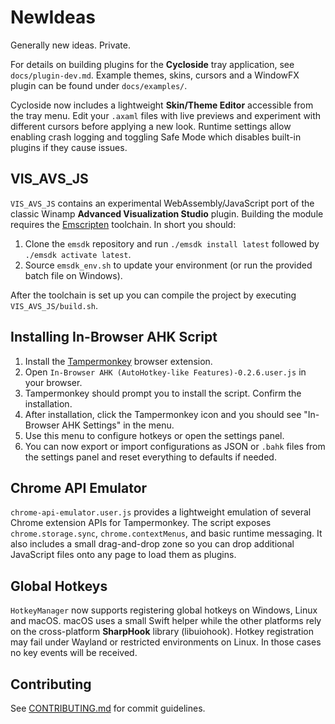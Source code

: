 # NewIdeas
Generally new ideas. Private.

For details on building plugins for the **Cycloside** tray application, see
`docs/plugin-dev.md`. Example themes, skins, cursors and a WindowFX plugin can
be found under `docs/examples/`.

Cycloside now includes a lightweight **Skin/Theme Editor** accessible from the
tray menu. Edit your `.axaml` files with live previews and experiment with
different cursors before applying a new look.
Runtime settings allow enabling crash logging and toggling Safe Mode which
disables built-in plugins if they cause issues.

## VIS_AVS_JS

`VIS_AVS_JS` contains an experimental WebAssembly/JavaScript port of the classic
Winamp **Advanced Visualization Studio** plugin. Building the module requires
the [Emscripten](https://emscripten.org/) toolchain. In short you should:

1. Clone the `emsdk` repository and run `./emsdk install latest` followed by
   `./emsdk activate latest`.
2. Source `emsdk_env.sh` to update your environment (or run the provided batch
   file on Windows).

After the toolchain is set up you can compile the project by executing
`VIS_AVS_JS/build.sh`.

## Installing In-Browser AHK Script
1. Install the [Tampermonkey](https://www.tampermonkey.net/) browser extension.
2. Open `In-Browser AHK (AutoHotkey-like Features)-0.2.6.user.js` in your browser.
3. Tampermonkey should prompt you to install the script. Confirm the installation.
4. After installation, click the Tampermonkey icon and you should see "In-Browser AHK Settings" in the menu.
5. Use this menu to configure hotkeys or open the settings panel.
6. You can now export or import configurations as JSON or `.bahk` files from the settings panel and reset everything to defaults if needed.

## Chrome API Emulator

`chrome-api-emulator.user.js` provides a lightweight emulation of several Chrome extension APIs for Tampermonkey. The script exposes `chrome.storage.sync`, `chrome.contextMenus`, and basic runtime messaging. It also includes a small drag-and-drop zone so you can drop additional JavaScript files onto any page to load them as plugins.

## Global Hotkeys
`HotkeyManager` now supports registering global hotkeys on Windows, Linux and macOS. macOS uses a small Swift helper while the other platforms rely on the cross-platform **SharpHook** library (libuiohook). Hotkey registration may fail under Wayland or restricted environments on Linux. In those cases no key events will be received.

## Contributing
See [CONTRIBUTING.md](CONTRIBUTING.md) for commit guidelines.

